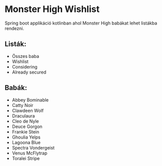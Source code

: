 # Monster High Wishlist
Spring boot applikáció kotlinban ahol Monster High babákat lehet listákba rendezni.

## Listák:
- Összes baba
- Wishlist
- Considering
- Already secured

## Babák:
- Abbey Bominable
- Catty Noir
- Clawdeen Wolf
- Draculaura
- Cleo de Nyle
- Deuce Gorgon
- Frankie Stein
- Ghoulia Yelps
- Lagoona Blue
- Spectra Vondergeist
- Venus McFlytrap
- Toralei Stripe
